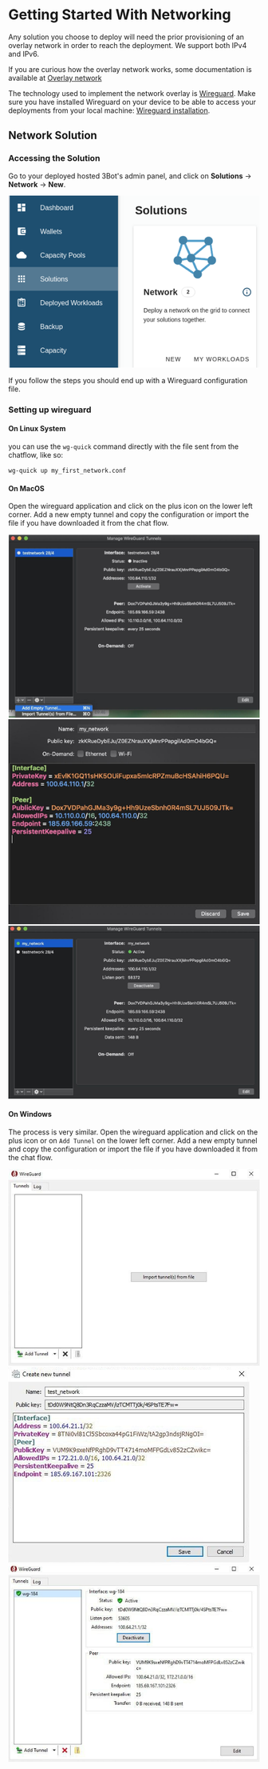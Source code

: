 # Getting Started With Networking

Any solution you choose to deploy will need the prior provisioning of an overlay network in order to reach the deployment.
We support both IPv4 and IPv6. 

If you are curious how the overlay network works, some documentation is available at [Overlay network](capacity_network.md)

The technology used to implement the network overlay is [Wireguard](https://www.Wireguard.com/). Make sure you have installed Wireguard on your device to be able to access your deployments from your local machine: [Wireguard installation](https://www.wireguard.com/install/).


## Network Solution

### Accessing the Solution

Go to your deployed hosted 3Bot's admin panel, and click on __Solutions__ -> __Network__ -> __New__.

![solutions menu](./img/network_landing_page.png)

If you follow the steps you should end up with a Wireguard configuration file.

### Setting up wireguard

#### On Linux System

you can use the `wg-quick` command directly with the file sent from the chatflow, like so:

```
wg-quick up my_first_network.conf
```

#### On MacOS

Open the wireguard application and click on the plus icon on the lower left corner. Add a new empty tunnel and copy the configuration or import the file if you have downloaded it from the chat flow.

![./img/wg_config_mac_add.png](./img/wg_config_mac_add.png)
![./img/wg_config_mac_config.png](./img/wg_config_mac_config.png)
![./img/wg_config_mac_enable.png](./img/wg_config_mac_enable.png)

#### On Windows

The process is very similar. Open the wireguard application and click on the plus icon or on `Add Tunnel` on the lower left corner. Add a new empty tunnel and copy the configuration or import the file if you have downloaded it from the chat flow.

![./img/wg_config_win_add.png](./img/wg_config_win_add.png)
![./img/wg_config_win_config.png](./img/wg_config_win_config.png)
![./img/wg_config_win_enable.png](./img/wg_config_win_enable.png)

